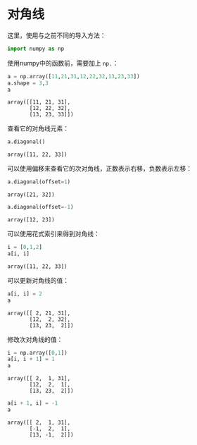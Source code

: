
# 对角线

这里，使用与之前不同的导入方法：


```python
import numpy as np
```

使用numpy中的函数前，需要加上 `np.`：


```python
a = np.array([11,21,31,12,22,32,13,23,33])
a.shape = 3,3
a
```




    array([[11, 21, 31],
           [12, 22, 32],
           [13, 23, 33]])



查看它的对角线元素：


```python
a.diagonal()
```




    array([11, 22, 33])



可以使用偏移来查看它的次对角线，正数表示右移，负数表示左移：


```python
a.diagonal(offset=1)
```




    array([21, 32])




```python
a.diagonal(offset=-1)
```




    array([12, 23])



可以使用花式索引来得到对角线：


```python
i = [0,1,2]
a[i, i]
```




    array([11, 22, 33])



可以更新对角线的值：


```python
a[i, i] = 2
a
```




    array([[ 2, 21, 31],
           [12,  2, 32],
           [13, 23,  2]])



修改次对角线的值：


```python
i = np.array([0,1])
a[i, i + 1] = 1
a
```




    array([[ 2,  1, 31],
           [12,  2,  1],
           [13, 23,  2]])




```python
a[i + 1, i] = -1
a
```




    array([[ 2,  1, 31],
           [-1,  2,  1],
           [13, -1,  2]])


